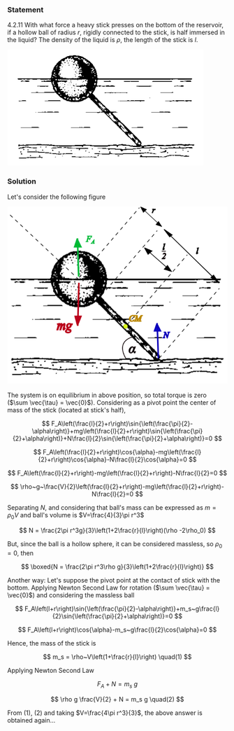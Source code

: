 ###  Statement

$4.2.11$ With what force a heavy stick presses on the bottom of the reservoir, if a hollow ball of radius $r$, rigidly connected to the stick, is half immersed in the liquid? The density of the liquid is $\rho$, the length of the stick is $l$.

![ For problem 4.2.11 |449x265, 34%](../../img/4.2.11/statement.png)

### Solution

Let's consider the following figure

![ Force analysis |682x549, 34%](../../img/4.2.11/draw.png)

The system is on equilibrium in above position, so total torque is zero ($\sum \vec{\tau} = \vec{0}$). Considering as a pivot point the center of mass of the stick (located at stick's half),

$$
F_A\left(\frac{l}{2}+r\right)\sin{\left(\frac{\pi}{2}-\alpha\right)}+mg\left(\frac{l}{2}+r\right)\sin{\left(\frac{\pi}{2}+\alpha\right)}+N\frac{l}{2}\sin{\left(\frac{\pi}{2}+\alpha\right)}=0
$$

$$
F_A\left(\frac{l}{2}+r\right)\cos{\alpha}-mg\left(\frac{l}{2}+r\right)\cos{\alpha}-N\frac{l}{2}\cos{\alpha}=0
$$

$$
F_A\left(\frac{l}{2}+r\right)-mg\left(\frac{l}{2}+r\right)-N\frac{l}{2}=0
$$

$$
\rho~g~\frac{V}{2}\left(\frac{l}{2}+r\right)-mg\left(\frac{l}{2}+r\right)-N\frac{l}{2}=0
$$

Separating $N$, and considering that ball's mass can be expressed as $m=\rho_0 V$ and ball's volume is $V=\frac{4}{3}\pi r^3$

$$
N = \frac{2\pi r^3g}{3}\left(1+2\frac{r}{l}\right)(\rho -2\rho_0)
$$

But, since the ball is a hollow sphere, it can be considered massless, so $\rho_0 = 0$, then

$$
\boxed{N = \frac{2\pi r^3\rho g}{3}\left(1+2\frac{r}{l}\right)}
$$

Another way: Let's suppose the pivot point at the contact of stick with the bottom. Applying Newton Second Law for rotation ($\sum \vec{\tau} = \vec{0}$) and considering the massless ball

$$
F_A\left(l+r\right)\sin{\left(\frac{\pi}{2}-\alpha\right)}+m_s~g\frac{l}{2}\sin{\left(\frac{\pi}{2}+\alpha\right)}=0
$$

$$
F_A\left(l+r\right)\cos{\alpha}-m_s~g\frac{l}{2}\cos{\alpha}=0
$$

Hence, the mass of the stick is

$$
m_s = \rho~V\left(1+\frac{r}{l}\right) \quad(1)
$$

Applying Newton Second Law

$$
F_A+N = m_s~g
$$

$$
\rho g \frac{V}{2} + N = m_s g \quad(2)
$$

From $(1)$, $(2)$ and taking $V=\frac{4\pi r^3}{3}$, the above answer is obtained again...